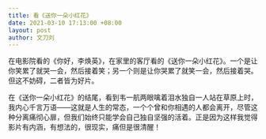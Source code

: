 ```yaml
---
title: 看《送你一朵小红花》
date: 2021-03-10 17:13:00 +08:00
layout: post
author: 文刀刘
---
```


在电影院看的《你好，李焕英》，在家里的客厅看的《送你一朵小红花》。一个是让你笑累了就哭一会，然后接着笑；另一个则是让你哭累了就笑一会，然后接着哭。但这不妨碍，二者皆为好片。

在《送你一朵小红花》的结尾，看到韦一航两眼噙着泪水独自一人站在草原上时，我内心千言万语——这就是人生的常态，一个个曾和你相遇的人都会离开，尽管这种分离痛彻心扉，但我们始终只能学会自己独自坚强的活着。正是因为这样我觉得影片有内涵，有想法的，很现实，痛但是很清醒！